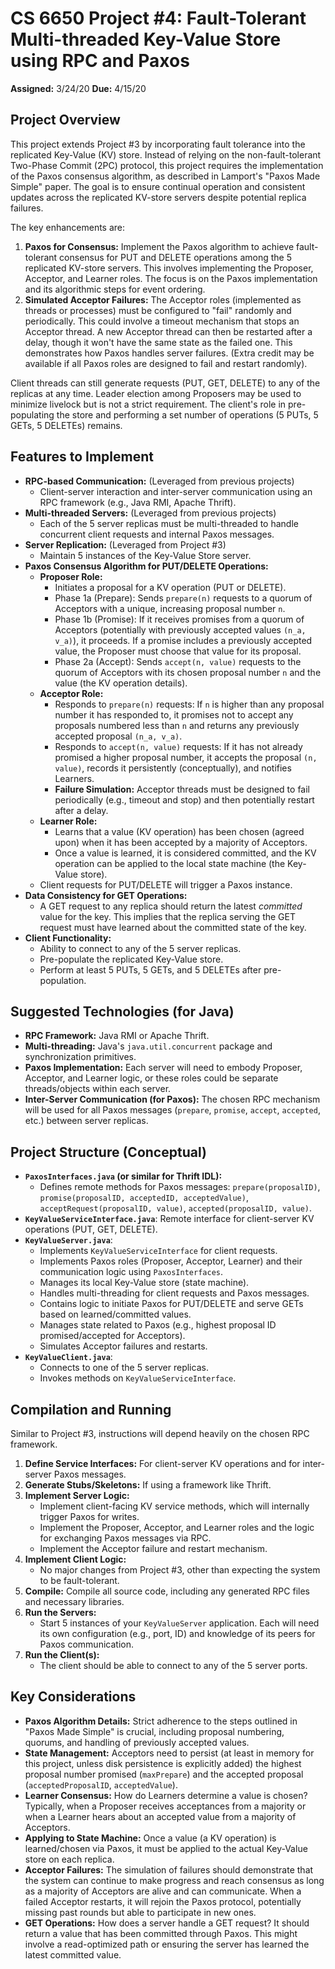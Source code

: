 # CS 6650 Project #4: Fault-Tolerant Multi-threaded Key-Value Store using RPC and Paxos

**Assigned:** 3/24/20
**Due:** 4/15/20

## Project Overview

This project extends Project #3 by incorporating fault tolerance into the replicated Key-Value (KV) store. Instead of relying on the non-fault-tolerant Two-Phase Commit (2PC) protocol, this project requires the implementation of the Paxos consensus algorithm, as described in Lamport's "Paxos Made Simple" paper. The goal is to ensure continual operation and consistent updates across the replicated KV-store servers despite potential replica failures.

The key enhancements are:
1.  **Paxos for Consensus:** Implement the Paxos algorithm to achieve fault-tolerant consensus for PUT and DELETE operations among the 5 replicated KV-store servers. This involves implementing the Proposer, Acceptor, and Learner roles. The focus is on the Paxos implementation and its algorithmic steps for event ordering.
2.  **Simulated Acceptor Failures:** The Acceptor roles (implemented as threads or processes) must be configured to "fail" randomly and periodically. This could involve a timeout mechanism that stops an Acceptor thread. A new Acceptor thread can then be restarted after a delay, though it won't have the same state as the failed one. This demonstrates how Paxos handles server failures. (Extra credit may be available if all Paxos roles are designed to fail and restart randomly).

Client threads can still generate requests (PUT, GET, DELETE) to any of the replicas at any time. Leader election among Proposers may be used to minimize livelock but is not a strict requirement. The client's role in pre-populating the store and performing a set number of operations (5 PUTs, 5 GETs, 5 DELETEs) remains.

## Features to Implement

*   **RPC-based Communication:** (Leveraged from previous projects)
    *   Client-server interaction and inter-server communication using an RPC framework (e.g., Java RMI, Apache Thrift).
*   **Multi-threaded Servers:** (Leveraged from previous projects)
    *   Each of the 5 server replicas must be multi-threaded to handle concurrent client requests and internal Paxos messages.
*   **Server Replication:** (Leveraged from Project #3)
    *   Maintain 5 instances of the Key-Value Store server.
*   **Paxos Consensus Algorithm for PUT/DELETE Operations:**
    *   **Proposer Role:**
        *   Initiates a proposal for a KV operation (PUT or DELETE).
        *   Phase 1a (Prepare): Sends `prepare(n)` requests to a quorum of Acceptors with a unique, increasing proposal number `n`.
        *   Phase 1b (Promise): If it receives promises from a quorum of Acceptors (potentially with previously accepted values `(n_a, v_a)`), it proceeds. If a promise includes a previously accepted value, the Proposer must choose that value for its proposal.
        *   Phase 2a (Accept): Sends `accept(n, value)` requests to the quorum of Acceptors with its chosen proposal number `n` and the value (the KV operation details).
    *   **Acceptor Role:**
        *   Responds to `prepare(n)` requests: If `n` is higher than any proposal number it has responded to, it promises not to accept any proposals numbered less than `n` and returns any previously accepted proposal `(n_a, v_a)`.
        *   Responds to `accept(n, value)` requests: If it has not already promised a higher proposal number, it accepts the proposal `(n, value)`, records it persistently (conceptually), and notifies Learners.
        *   **Failure Simulation:** Acceptor threads must be designed to fail periodically (e.g., timeout and stop) and then potentially restart after a delay.
    *   **Learner Role:**
        *   Learns that a value (KV operation) has been chosen (agreed upon) when it has been accepted by a majority of Acceptors.
        *   Once a value is learned, it is considered committed, and the KV operation can be applied to the local state machine (the Key-Value store).
    *   Client requests for PUT/DELETE will trigger a Paxos instance.
*   **Data Consistency for GET Operations:**
    *   A GET request to any replica should return the latest *committed* value for the key. This implies that the replica serving the GET request must have learned about the committed state of the key.
*   **Client Functionality:**
    *   Ability to connect to any of the 5 server replicas.
    *   Pre-populate the replicated Key-Value store.
    *   Perform at least 5 PUTs, 5 GETs, and 5 DELETEs after pre-population.

## Suggested Technologies (for Java)

*   **RPC Framework:** Java RMI or Apache Thrift.
*   **Multi-threading:** Java's `java.util.concurrent` package and synchronization primitives.
*   **Paxos Implementation:** Each server will need to embody Proposer, Acceptor, and Learner logic, or these roles could be separate threads/objects within each server.
*   **Inter-Server Communication (for Paxos):** The chosen RPC mechanism will be used for all Paxos messages (`prepare`, `promise`, `accept`, `accepted`, etc.) between server replicas.

## Project Structure (Conceptual)

*   **`PaxosInterfaces.java` (or similar for Thrift IDL):**
    *   Defines remote methods for Paxos messages: `prepare(proposalID)`, `promise(proposalID, acceptedID, acceptedValue)`, `acceptRequest(proposalID, value)`, `accepted(proposalID, value)`.
*   **`KeyValueServiceInterface.java`**: Remote interface for client-server KV operations (PUT, GET, DELETE).
*   **`KeyValueServer.java`**:
    *   Implements `KeyValueServiceInterface` for client requests.
    *   Implements Paxos roles (Proposer, Acceptor, Learner) and their communication logic using `PaxosInterfaces`.
    *   Manages its local Key-Value store (state machine).
    *   Handles multi-threading for client requests and Paxos messages.
    *   Contains logic to initiate Paxos for PUT/DELETE and serve GETs based on learned/committed values.
    *   Manages state related to Paxos (e.g., highest proposal ID promised/accepted for Acceptors).
    *   Simulates Acceptor failures and restarts.
*   **`KeyValueClient.java`**:
    *   Connects to one of the 5 server replicas.
    *   Invokes methods on `KeyValueServiceInterface`.

## Compilation and Running

Similar to Project #3, instructions will depend heavily on the chosen RPC framework.

1.  **Define Service Interfaces:** For client-server KV operations and for inter-server Paxos messages.
2.  **Generate Stubs/Skeletons:** If using a framework like Thrift.
3.  **Implement Server Logic:**
    *   Implement client-facing KV service methods, which will internally trigger Paxos for writes.
    *   Implement the Proposer, Acceptor, and Learner roles and the logic for exchanging Paxos messages via RPC.
    *   Implement the Acceptor failure and restart mechanism.
4.  **Implement Client Logic:**
    *   No major changes from Project #3, other than expecting the system to be fault-tolerant.
5.  **Compile:** Compile all source code, including any generated RPC files and necessary libraries.
6.  **Run the Servers:**
    *   Start 5 instances of your `KeyValueServer` application. Each will need its own configuration (e.g., port, ID) and knowledge of its peers for Paxos communication.
7.  **Run the Client(s):**
    *   The client should be able to connect to any of the 5 server ports.

## Key Considerations

*   **Paxos Algorithm Details:** Strict adherence to the steps outlined in "Paxos Made Simple" is crucial, including proposal numbering, quorums, and handling of previously accepted values.
*   **State Management:** Acceptors need to persist (at least in memory for this project, unless disk persistence is explicitly added) the highest proposal number promised (`maxPrepare`) and the accepted proposal (`acceptedProposalID`, `acceptedValue`).
*   **Learner Consensus:** How do Learners determine a value is chosen? Typically, when a Proposer receives acceptances from a majority or when a Learner hears about an accepted value from a majority of Acceptors.
*   **Applying to State Machine:** Once a value (a KV operation) is learned/chosen via Paxos, it must be applied to the actual Key-Value store on each replica.
*   **Acceptor Failures:** The simulation of failures should demonstrate that the system can continue to make progress and reach consensus as long as a majority of Acceptors are alive and can communicate. When a failed Acceptor restarts, it will rejoin the Paxos protocol, potentially missing past rounds but able to participate in new ones.
*   **GET Operations:** How does a server handle a GET request? It should return a value that has been committed through Paxos. This might involve a read-optimized path or ensuring the server has learned the latest committed value.
